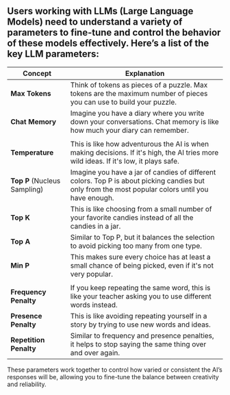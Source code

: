 ##  Users working with LLMs (Large Language Models) need to understand a variety of parameters to fine-tune and control the behavior of these models effectively. Here’s a list of the key LLM parameters:


| **Concept**          | **Explanation**                                                                                             |
|----------------------|-------------------------------------------------------------------------------------------------------------|
| **Max Tokens**       | Think of tokens as pieces of a puzzle. Max tokens are the maximum number of pieces you can use to build your puzzle. |
| **Chat Memory**      | Imagine you have a diary where you write down your conversations. Chat memory is like how much your diary can remember. |
|                      |                                                                                                             |
| **Temperature**      | This is like how adventurous the AI is when making decisions. If it's high, the AI tries more wild ideas. If it's low, it plays safe. |
| **Top P** (Nucleus Sampling)            | Imagine you have a jar of candies of different colors. Top P is about picking candies but only from the most popular colors until you have enough. |
| **Top K**            | This is like choosing from a small number of your favorite candies instead of all the candies in a jar. |
| **Top A**            | Similar to Top P, but it balances the selection to avoid picking too many from one type.  |
| **Min P**            | This makes sure every choice has at least a small chance of being picked, even if it's not very popular. |
|                      |                                                                                                             |
| **Frequency Penalty**| If you keep repeating the same word, this is like your teacher asking you to use different words instead. |
| **Presence Penalty** | This is like avoiding repeating yourself in a story by trying to use new words and ideas. |
| **Repetition Penalty**| Similar to frequency and presence penalties, it helps to stop saying the same thing over and over again. |


These parameters work together to control how varied or consistent the AI’s responses will be, allowing you to fine-tune the balance between creativity and reliability.